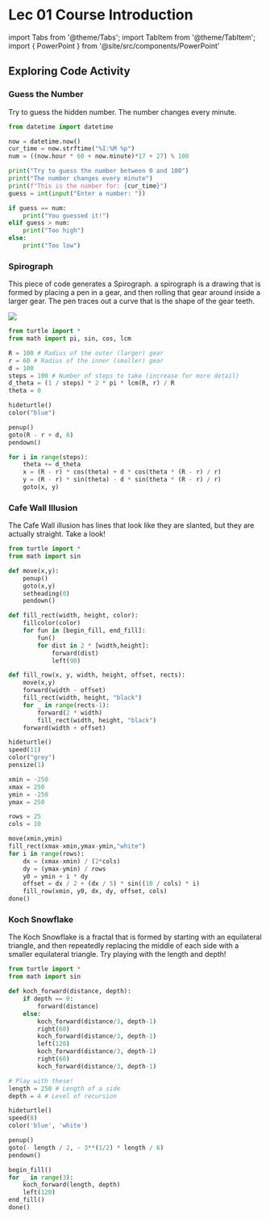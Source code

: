 # Lec 01 Course Introduction

import Tabs from '@theme/Tabs';
import TabItem from '@theme/TabItem';
import { PowerPoint } from '@site/src/components/PowerPoint'

<Tabs>
  <TabItem value="Section 2, 3, 4, 5" label="Section 2, 3, 4, 5" default>
    <PowerPoint lec_src={require('./Lecture_1.pptx').default} />
  </TabItem>
  <TabItem value="Section 1, 6" label="Section 1, 6">
    <PowerPoint lec_src={require('./Lecture_1_Cole.pptx').default} />
  </TabItem>
</Tabs>

## Exploring Code Activity

### Guess the Number

Try to guess the hidden number. The number changes every minute.

```py live_py title=Guess_the_number
from datetime import datetime

now = datetime.now()
cur_time = now.strftime("%I:%M %p")
num = ((now.hour * 60 + now.minute)*17 + 27) % 100

print("Try to guess the number between 0 and 100")
print("The number changes every minute")
print(f"This is the number for: {cur_time}")
guess = int(input("Enter a number: "))

if guess == num:
    print("You guessed it!")
elif guess > num:
    print("Too high")
else:
    print("Too low")
```

### Spirograph

This piece of code generates a Spirograph. a spirograph is a drawing that is formed by placing a pen in a gear, and then
rolling that gear around inside a larger gear. The pen traces out a curve that is the shape of the gear teeth.

<img src='https://upload.wikimedia.org/wikipedia/commons/c/c1/Spiograph_Animation.gif' style={{width:200}}/>

```py live_py title=Spirograph
from turtle import *
from math import pi, sin, cos, lcm

R = 100 # Radius of the outer (larger) gear
r = 60 # Radius of the inner (smaller) gear
d = 100
steps = 100 # Number of steps to take (increase for more detail)
d_theta = (1 / steps) * 2 * pi * lcm(R, r) / R
theta = 0

hideturtle()
color("blue")

penup()
goto(R - r + d, 0)
pendown()

for i in range(steps):
    theta += d_theta
    x = (R - r) * cos(theta) + d * cos(theta * (R - r) / r)
    y = (R - r) * sin(theta) - d * sin(theta * (R - r) / r)
    goto(x, y)
```

### Cafe Wall Illusion

The Cafe Wall illusion has lines that look like they are slanted, but they are actually straight. Take a look!

```py live_py title=Cafe_Wall_Illusion
from turtle import *
from math import sin

def move(x,y):
    penup()
    goto(x,y)
    setheading(0)
    pendown()

def fill_rect(width, height, color):
    fillcolor(color)
    for fun in [begin_fill, end_fill]:
        fun()
        for dist in 2 * [width,height]:
            forward(dist)
            left(90)

def fill_row(x, y, width, height, offset, rects):
    move(x,y)
    forward(width - offset)
    fill_rect(width, height, "black")
    for _ in range(rects-1):
        forward(2 * width)
        fill_rect(width, height, "black")
    forward(width + offset)

hideturtle()
speed(11)
color("grey")
pensize(1)

xmin = -250
xmax = 250
ymin = -250
ymax = 250

rows = 25
cols = 10

move(xmin,ymin)
fill_rect(xmax-xmin,ymax-ymin,"white")
for i in range(rows):
    dx = (xmax-xmin) / (2*cols)
    dy = (ymax-ymin) / rows
    y0 = ymin + i * dy
    offset = dx / 2 + (dx / 5) * sin((10 / cols) * i)
    fill_row(xmin, y0, dx, dy, offset, cols)
done()
```

### Koch Snowflake

The Koch Snowflake is a fractal that is formed by starting with an equilateral triangle, and then repeatedly
replacing the middle of each side with a smaller equilateral triangle. Try playing with the length and depth!

```py live_py title=Koch_Snowflake
from turtle import *
from math import sin

def koch_forward(distance, depth):
    if depth == 0:
        forward(distance)
    else:
        koch_forward(distance/3, depth-1)
        right(60)
        koch_forward(distance/3, depth-1)
        left(120)
        koch_forward(distance/3, depth-1)
        right(60)
        koch_forward(distance/3, depth-1)

# Play with these!
length = 250 # Length of a side
depth = 4 # Level of recursion

hideturtle()
speed(8)
color('blue', 'white')

penup()
goto(- length / 2, - 3**(1/2) * length / 6)
pendown()

begin_fill()
for _ in range(3):
    koch_forward(length, depth)
    left(120)
end_fill()
done()
```
